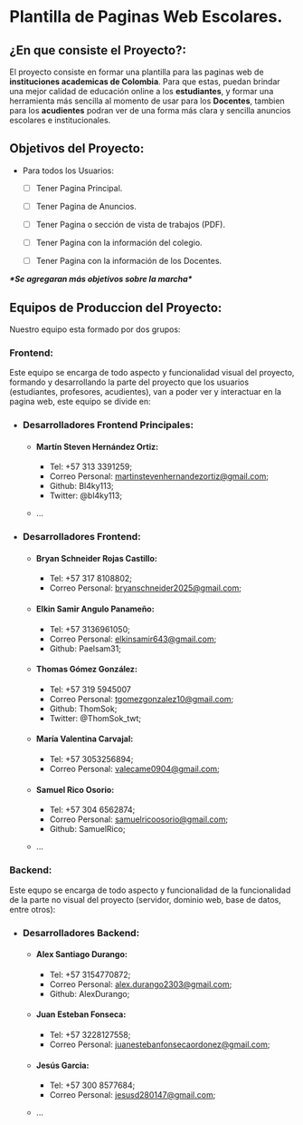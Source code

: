 # Plantilla de Paginas Web Escolares.

## ¿En que consiste el Proyecto?:

El proyecto consiste en formar una plantilla para las paginas web de **instituciones academicas de Colombia**. Para que estas, puedan brindar una mejor calidad de educación online a los **estudiantes**, y formar una herramienta más sencilla al momento de usar para los **Docentes**, tambien para los **acudientes** podran ver de una forma más clara y sencilla anuncios escolares e institucionales.

## Objetivos del Proyecto:

* Para todos los Usuarios:
  * [ ] Tener Pagina Principal.
  * [ ] Tener Pagina de Anuncios.
  * [ ] Tener Pagina o sección de vista de trabajos (PDF).
  * [ ] Tener Pagina con la información del colegio.
  * [ ] Tener Pagina con la información de los Docentes.


___\*Se agregaran más objetivos sobre la marcha\*___


## Equipos de Produccion del Proyecto:

Nuestro equipo esta formado por dos grupos:

### Frontend:

Este equipo se encarga de todo aspecto y funcionalidad visual del proyecto, formando y desarrollando la parte del proyecto que los usuarios (estudiantes, profesores, acudientes), van a poder ver y interactuar en la pagina web, este equipo se divide en:

* ### Desarrolladores Frontend Principales:
  * #### Martín Steven Hernández Ortiz:
    -  Tel: +57 313 3391259;
    -  Correo Personal: martinstevenhernandezortiz@gmail.com;
    -  Github: Bl4ky113;
    -  Twitter: @bl4ky113;

  * ...

* ### Desarrolladores Frontend:
  * #### Bryan Schneider Rojas Castillo:
    -  Tel: +57 317 8108802;
    -  Correo Personal: bryanschneider2025@gmail.com;

  * #### Elkin Samir Angulo Panameño:
    -  Tel: +57 3136961050;
    -  Correo Personal: elkinsamir643@gmail.com;
    -  Github: Paelsam31;

  * #### Thomas Gómez González:
    -  Tel: +57 319 5945007
    -  Correo Personal: tgomezgonzalez10@gmail.com;
    -  Github: ThomSok;
    -  Twitter: @ThomSok_twt;

  * #### María Valentina Carvajal:
    - Tel: +57 3053256894;
    - Correo Personal: valecame0904@gmail.com;

  * #### Samuel Rico Osorio:
    - Tel: +57 304 6562874;
    - Correo Personal: samuelricoosorio@gmail.com;
    - Github: SamuelRico;

  * ...

### Backend:

Este equpo se encarga de todo aspecto y funcionalidad de la funcionalidad de la parte no visual del proyecto (servidor, dominio web, base de datos, entre otros):

* ### Desarrolladores Backend:
  * #### Alex Santiago Durango:
    - Tel: +57 3154770872;
    - Correo Personal: alex.durango2303@gmail.com;
    - Github: AlexDurango;

  * #### Juan Esteban Fonseca:
    - Tel: +57 3228127558;
    - Correo Personal: juanestebanfonsecaordonez@gmail.com;

  * #### Jesús Garcia:
    - Tel: +57 300 8577684;
    - Correo Personal: jesusd280147@gmail.com;

  * ...
